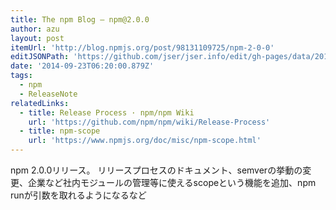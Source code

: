 ```yaml
---
title: The npm Blog — npm@2.0.0
author: azu
layout: post
itemUrl: 'http://blog.npmjs.org/post/98131109725/npm-2-0-0'
editJSONPath: 'https://github.com/jser/jser.info/edit/gh-pages/data/2014/09/index.json'
date: '2014-09-23T06:20:00.879Z'
tags:
  - npm
  - ReleaseNote
relatedLinks:
  - title: Release Process · npm/npm Wiki
    url: 'https://github.com/npm/npm/wiki/Release-Process'
  - title: npm-scope
    url: 'https://www.npmjs.org/doc/misc/npm-scope.html'
---
```

npm 2.0.0リリース。
リリースプロセスのドキュメント、semverの挙動の変更、企業など社内モジュールの管理等に使えるscopeという機能を追加、npm runが引数を取れるようになるなど
